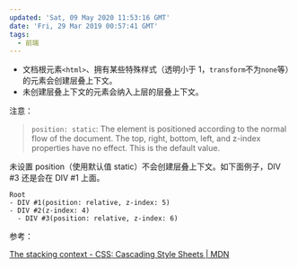 ```yaml
---
updated: 'Sat, 09 May 2020 11:53:16 GMT'
date: 'Fri, 29 Mar 2019 00:57:41 GMT'
tags:
  - 前端
---
```


-   文档根元素`<html>`、拥有某些特殊样式（透明小于 1，`transform`不为`none`等）的元素会创建层叠上下文。
-   未创建层叠上下文的元素会纳入上层的层叠上下文。

注意：

> `position: static`: The element is positioned according to the normal flow of the document. The top, right, bottom, left, and z-index properties have no effect. This is the default value.

未设置 position（使用默认值 static）不会创建层叠上下文。如下面例子，DIV #3 还是会在 DIV #1 上面。

```
Root
- DIV #1(position: relative, z-index: 5)
- DIV #2(z-index: 4)
  - DIV #3(position: relative, z-index: 6)
```

参考：

[The stacking context - CSS: Cascading Style Sheets | MDN](https://developer.mozilla.org/en-US/docs/Web/CSS/CSS_Positioning/Understanding_z_index/The_stacking_context)
